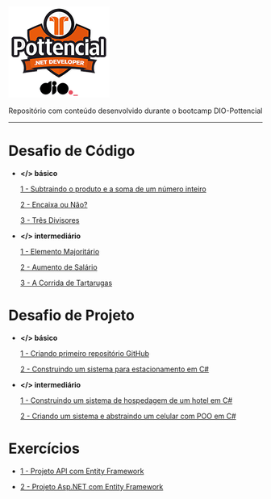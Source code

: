 ![Logo.png](https://github.com/fgandraf/dio-bootcamp-pottencial/blob/main/Assets/Logo.png)

Repositório com conteúdo desenvolvido durante o bootcamp DIO-Pottencial

---

# Desafio de Código

- **</> básico**
  
  [1 - Subtraindo o produto e a soma de um número inteiro](https://github.com/fgandraf/dio-bootcamp-pottencial/tree/main/Desafio_de_Codigo/Basico1)
  
  [2 - Encaixa ou Não?](https://github.com/fgandraf/dio-bootcamp-pottencial/tree/main/Desafio_de_Codigo/Basico2)
  
  [3 - Três Divisores](https://github.com/fgandraf/dio-bootcamp-pottencial/tree/main/Desafio_de_Codigo/Basico3)

- **</> intermediário**
  
  [1 - Elemento Majoritário](https://github.com/fgandraf/dio-bootcamp-pottencial/tree/main/Desafio_de_Codigo/Intermediario1)
  
  [2 - Aumento de Salário](https://github.com/fgandraf/dio-bootcamp-pottencial/tree/main/Desafio_de_Codigo/Intermediario2)
  
  [3 - A Corrida de Tartarugas](https://github.com/fgandraf/dio-bootcamp-pottencial/tree/main/Desafio_de_Codigo/Intermediario3)

# Desafio de Projeto

- **</> básico**
  
  [1 - Criando primeiro repositório GitHub](https://github.com/fgandraf/dio-bootcamp-pottencial/tree/main/Desafio_de_Projeto/Basico1)
  
  [2 - Construindo um sistema para estacionamento em C#](https://github.com/fgandraf/dio-bootcamp-pottencial/tree/main/Desafio_de_Projeto/Basico2)

- **</> intermediário**
  
  [1 - Construindo um sistema de hospedagem de um hotel em C#](https://github.com/fgandraf/dio-bootcamp-pottencial/tree/main/Desafio_de_Projeto/Intermediario1)
  
  [2 - Criando um sistema e abstraindo um celular com POO em C#](https://github.com/fgandraf/dio-bootcamp-pottencial/tree/main/Desafio_de_Projeto/Intermediario2)

# Exercícios

  - [1 - Projeto API com Entity Framework](https://github.com/fgandraf/dio-bootcamp-pottencial/tree/main/Exercicios/Exercicio_EF)

  - [2 - Projeto Asp.NET com Entity Framework](https://github.com/fgandraf/dio-bootcamp-pottencial/tree/main/Exercicios/Exercicio_ASP)
